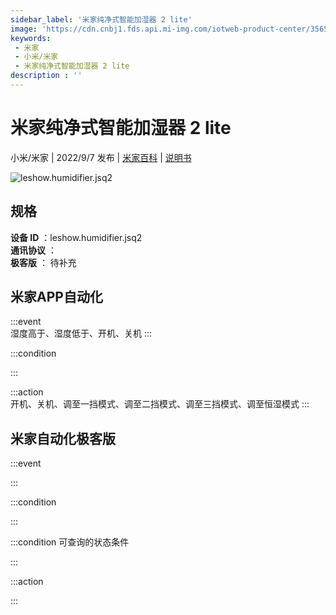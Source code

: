 ```yaml
---
sidebar_label: '米家纯净式智能加湿器 2 lite'
image: 'https://cdn.cnbj1.fds.api.mi-img.com/iotweb-product-center/356551479e4d4b9f168aa08e16affd67_1644905651269.png?GalaxyAccessKeyId=AKVGLQWBOVIRQ3XLEW&Expires=9223372036854775807&Signature=WuX4+2NW0frU3ieGvfcgkkvMNcE='
keywords: 
 - 米家
 - 小米/米家
 - 米家纯净式智能加湿器 2 lite
description : ''
---
```

# 米家纯净式智能加湿器 2 lite

小米/米家 | 2022/9/7 发布 | [米家百科](https://home.mi.com/webapp/content/baike/product/index.html?model=leshow.humidifier.jsq2) | [说明书](https://home.mi.com/views/introduction.html?model=leshow.humidifier.jsq2&region=cn)

![leshow.humidifier.jsq2](https://cdn.cnbj1.fds.api.mi-img.com/iotweb-product-center/356551479e4d4b9f168aa08e16affd67_1644905651269.png?GalaxyAccessKeyId=AKVGLQWBOVIRQ3XLEW&Expires=9223372036854775807&Signature=WuX4+2NW0frU3ieGvfcgkkvMNcE=)

## 规格  
> 
**设备 ID** ：leshow.humidifier.jsq2  
**通讯协议** ：  
**极客版**  ： 待补充 


## 米家APP自动化  

:::event  
湿度高于、湿度低于、开机、关机
:::

:::condition  

:::

:::action   
开机、关机、调至一挡模式、调至二挡模式、调至三挡模式、调至恒湿模式
:::

## 米家自动化极客版  

:::event  

:::

:::condition  

:::

:::condition 可查询的状态条件  

:::

:::action  

:::

        
